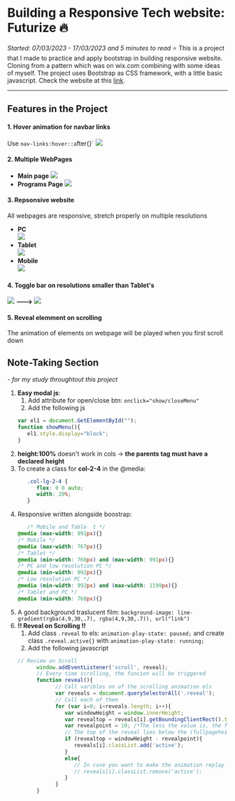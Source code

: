 # Building a Responsive Tech website: Futurize :fire:
*Started: 07/03/2023 - 17/03/2023 and 5 minutes to read*
:star: This is a project that I made to practice and apply bootstrap in building responsive website. Cloning from a pattern which was on wix.com combining with some ideas of myself. The project uses Bootstrap as CSS framework, with a little basic javascript. Check the website at this [link](https://jessecn1024.github.io/futurize.github.io/).
***

## Features in the Project
#### 1. Hover animation for navbar links
Use `nav-links:hover::a`fter{}`
![](assets/img/README/2023-03-08-23-16-04.png)
#### 2. Multiple WebPages
* **Main page**
![](assets/img/README/2023-03-17-23-08-26.png)
* **Programs Page**
![](assets/img/README/2023-03-17-23-09-02.png)
#### 3. Repsonsive website 
All webpages are responsive, stretch properly on multiple resolutions
* **PC** <br>
![](assets/img/README/2023-03-17-23-11-32.png)
* **Tablet** <br>
![](assets/img/README/2023-03-17-23-11-58.png)
* **Mobile** <br>
![](assets/img/README/2023-03-17-23-12-28.png)
#### 4. Toggle bar on resolutions smaller than Tablet's
![](assets/img/README/2023-03-17-23-13-48.png)
**--->**
![](assets/img/README/2023-03-17-23-14-04.png)
#### 5. Reveal elemment on scrolling
The animation of elements on webpage will be played when you first scroll down


## Note-Taking Section
*- for my study throughtout this project*
1. **Easy modal js**: 
   1. Add attribute for open/close btn: `onclick="show/closeMenu"`
   2. Add the following js
   ```js
   var el1 = document.GetElementById("");
   function showMenu(){
      el1.style.display="block";
   }
   ```
2. **height:100%** doesn't work in cols -> **the parents tag must have a declared height**
3. To create a class for **col-2-4** in the @media:
   ```css
      .col-lg-2-4 {
         flex: 0 0 auto;
         width: 20%;
      }
   ```
4. Responsive written alongside boostrap: 
   ```css
      /* Mobile and Table  t */
   @media (max-width: 991px){}
   /* Mobile */
   @media (max-width: 767px){}
   /* Tablet */
   @media (min-width: 768px) and (max-width: 991px){}
   /* PC and low resolution PC */
   @media (min-width: 992px){}
   /* Low resolution PC */
   @media (min-width: 992px) and (max-width: 1199px){}
   /* Tablet and PC */
   @media (min-width: 768px){}
   ```
5. A good background traslucent film: 
   `background-image: line-gradient(rgba(4,9,30,.7), rgba(4,9,30,.7)), url("link")`
6. **!!  Reveal on Scrolling !!** 
   1. Add class `.reveal` to els: `animation-play-state: paused;` and create class `.reveal.active{}` with `animation-play-state: running;`
   2. Add the following javascript
   ```js
   // Review on Scroll
         window.addEventListener('scroll', reveal);
         // Every time scrolling, the funcion will be triggered
         function reveal(){
               // Call varibles on of the scrolling animation els
               var reveals = document.querySelectorAll('.reveal');
               // Call each of them
               for (var i=0; i<reveals.length; i++){
                  var windowHeight = window.innerHeight;
                  var revealtop = reveals[i].getBoundingClientRect().top;
                  var revealpoint = 10; /*The less the value is, the faster it will play when scrolling down*/
                  // The top of the reveal lies below the (fullpageheight - revealpoint)
                  if (revealtop < windowHeight - revealpoint){
                     reveals[i].classList.add('active');
                  }
                  else{
                     // In case you want to make the animation replay after scroll it again
                     // reveals[i].classList.remove('active');
                  }
               }
         }
   ```







